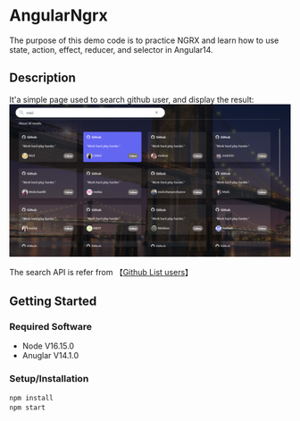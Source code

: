 # AngularNgrx

The purpose of this demo code is to practice NGRX and learn how to use state, action, effect, reducer, and selector in Angular14.

## Description
It'a simple page used to search github user, and display the result:
![demo info](./src/assets/imgs/demo.png)


The search API is refer from 【[Github List users](https://docs.github.com/en/rest/users/users#list-users)】

</blockquote>

## Getting Started

### Required Software

- Node V16.15.0
- Anuglar V14.1.0

### Setup/Installation

```js
npm install
npm start
```

